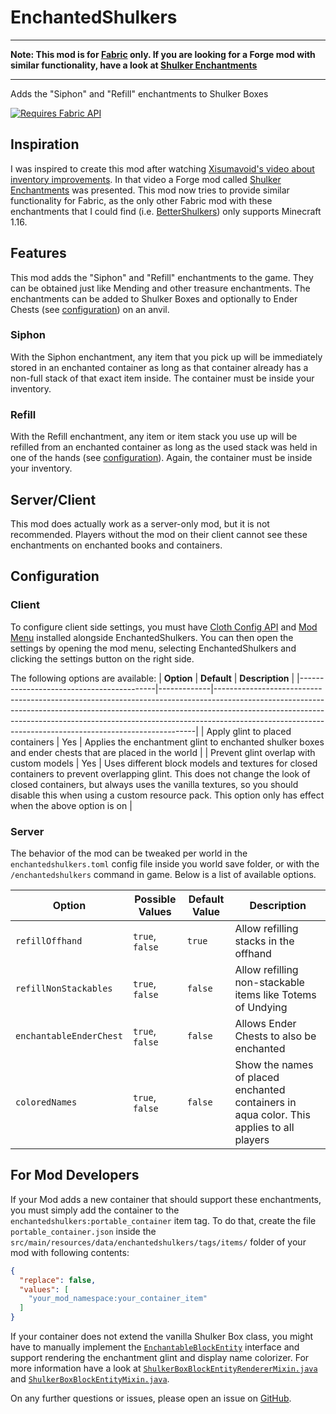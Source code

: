 # EnchantedShulkers

---

**Note: This mod is for [Fabric](https://fabricmc.net/) only. If you are looking for a Forge mod with similar functionality, have a look at [Shulker Enchantments](https://modrinth.com/mod/shulker-enchantments)**

---

Adds the "Siphon" and "Refill" enchantments to Shulker Boxes

[![Requires Fabric API](https://raw.githubusercontent.com/RubixDev/Rug/1.17/fabric-api.png)](https://modrinth.com/mod/fabric-api)

## Inspiration
I was inspired to create this mod after watching [Xisumavoid's video about inventory improvements](https://www.youtube.com/watch?v=zJtJ90Vl03M&t=491s).
In that video a Forge mod called [Shulker Enchantments](https://modrinth.com/mod/shulker-enchantments) was presented.
This mod now tries to provide similar functionality for Fabric, as the only other Fabric mod with these enchantments that I could find (i.e. [BetterShulkers](https://www.curseforge.com/minecraft/mc-mods/fabric-bettershulkers)) only supports Minecraft 1.16.

## Features
This mod adds the "Siphon" and "Refill" enchantments to the game. They can be obtained just like Mending and other treasure enchantments.
The enchantments can be added to Shulker Boxes and optionally to Ender Chests (see [configuration](#configuration)) on an anvil.

### Siphon
With the Siphon enchantment, any item that you pick up will be immediately stored in an enchanted container as long as that container already has a non-full stack of that exact item inside.
The container must be inside your inventory.

### Refill
With the Refill enchantment, any item or item stack you use up will be refilled from an enchanted container as long as the used stack was held in one of the hands (see [configuration](#configuration)).
Again, the container must be inside your inventory.

## Server/Client
This mod does actually work as a server-only mod, but it is not recommended.
Players without the mod on their client cannot see these enchantments on enchanted books and containers.

## Configuration
### Client
To configure client side settings, you must have [Cloth Config API](https://modrinth.com/mod/cloth-config) and [Mod Menu](https://modrinth.com/mod/modmenu) installed alongside EnchantedShulkers.
You can then open the settings by opening the mod menu, selecting EnchantedShulkers and clicking the settings button on the right side.

The following options are available:
| **Option**                               | **Default** | **Description**                                                                                                                                                                                                                                                                                                   |
|------------------------------------------|-------------|-------------------------------------------------------------------------------------------------------------------------------------------------------------------------------------------------------------------------------------------------------------------------------------------------------------------|
| Apply glint to placed containers         | Yes         | Applies the enchantment glint to enchanted shulker boxes and ender chests that are placed in the world                                                                                                                                                                                                            |
| Prevent glint overlap with custom models | Yes         | Uses different block models and textures for closed containers to prevent overlapping glint. This does not change the look of closed containers, but always uses the vanilla textures, so you should disable this when using a custom resource pack. This option only has effect when the above option is on |

### Server
The behavior of the mod can be tweaked per world in the `enchantedshulkers.toml` config file inside you world save folder, or with the `/enchantedshulkers` command in game. Below is a list of available options.

| **Option**              | **Possible Values** | **Default Value** | **Description**                                                                          |
|-------------------------|---------------------|-------------------|------------------------------------------------------------------------------------------|
| `refillOffhand`         | `true`, `false`     | `true`            | Allow refilling stacks in the offhand                                                    |
| `refillNonStackables`   | `true`, `false`     | `false`           | Allow refilling non-stackable items like Totems of Undying                               |
| `enchantableEnderChest` | `true`, `false`     | `false`           | Allows Ender Chests to also be enchanted                                                 |
| `coloredNames`          | `true`, `false`     | `false`           | Show the names of placed enchanted containers in aqua color. This applies to all players |

## For Mod Developers
If your Mod adds a new container that should support these enchantments, you must simply add the container to the `enchantedshulkers:portable_container` item tag.
To do that, create the file `portable_container.json` inside the `src/main/resources/data/enchantedshulkers/tags/items/` folder of your mod with following contents:

```json
{
  "replace": false,
  "values": [
    "your_mod_namespace:your_container_item"
  ]
}
```

If your container does not extend the vanilla Shulker Box class, you might have to manually implement the [`EnchantableBlockEntity`](https://github.com/RubixDev/EnchantedShulkers/blob/1.19/src/main/java/de/rubixdev/enchantedshulkers/EnchantableBlockEntity.java) interface and support rendering the enchantment glint and display name colorizer.
For more information have a look at [`ShulkerBoxBlockEntityRendererMixin.java`](https://github.com/RubixDev/EnchantedShulkers/blob/1.19/src/main/java/de/rubixdev/enchantedshulkers/mixin/client/ShulkerBoxBlockEntityRendererMixin.java) and [`ShulkerBoxBlockEntityMixin.java`](https://github.com/RubixDev/EnchantedShulkers/blob/1.19/src/main/java/de/rubixdev/enchantedshulkers/mixin/ShulkerBoxBlockEntityMixin.java).

On any further questions or issues, please open an issue on [GitHub](https://github.com/RubixDev/EnchantedShulkers/issues/new).
